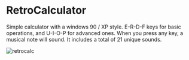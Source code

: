 # RetroCalculator

Simple calculator with a windows 90 / XP style. E-R-D-F keys for basic operations, and U-I-O-P for advanced ones. 
When you press any key, a musical note will sound.
It includes a total of 21 unique sounds.

![retrocalc](https://user-images.githubusercontent.com/85379690/121013478-3f2ad100-c76f-11eb-90ce-953fe764b3ce.JPG)

